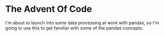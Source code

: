 # The Advent Of Code

I'm about to launch into some data processing at work with pandas, so I'm going to use this to get familiar with some of the pandas concepts.
